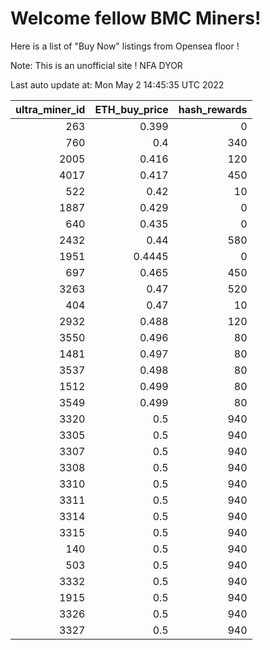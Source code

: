 # Welcome fellow BMC Miners!
Here is a list of "Buy Now" listings from Opensea floor !

Note: This is an unofficial site ! NFA DYOR


Last auto update at: Mon May  2 14:45:35 UTC 2022


|   ultra_miner_id |   ETH_buy_price |   hash_rewards |
|-----------------:|----------------:|---------------:|
|              263 |          0.399  |              0 |
|              760 |          0.4    |            340 |
|             2005 |          0.416  |            120 |
|             4017 |          0.417  |            450 |
|              522 |          0.42   |             10 |
|             1887 |          0.429  |              0 |
|              640 |          0.435  |              0 |
|             2432 |          0.44   |            580 |
|             1951 |          0.4445 |              0 |
|              697 |          0.465  |            450 |
|             3263 |          0.47   |            520 |
|              404 |          0.47   |             10 |
|             2932 |          0.488  |            120 |
|             3550 |          0.496  |             80 |
|             1481 |          0.497  |             80 |
|             3537 |          0.498  |             80 |
|             1512 |          0.499  |             80 |
|             3549 |          0.499  |             80 |
|             3320 |          0.5    |            940 |
|             3305 |          0.5    |            940 |
|             3307 |          0.5    |            940 |
|             3308 |          0.5    |            940 |
|             3310 |          0.5    |            940 |
|             3311 |          0.5    |            940 |
|             3314 |          0.5    |            940 |
|             3315 |          0.5    |            940 |
|              140 |          0.5    |            940 |
|              503 |          0.5    |            940 |
|             3332 |          0.5    |            940 |
|             1915 |          0.5    |            940 |
|             3326 |          0.5    |            940 |
|             3327 |          0.5    |            940 |